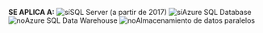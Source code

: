 <Token>**SE APLICA A:** ![sí](media/yes.png)SQL Server (a partir de 2017) ![sí](media/yes.png)Azure SQL Database ![no](media/no.png)Azure SQL Data Warehouse ![no](media/no.png)Almacenamiento de datos paralelos </Token>

